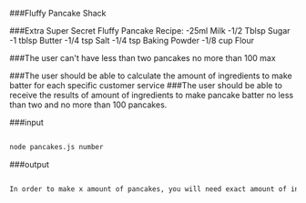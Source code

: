 ###Fluffy Pancake Shack

###Extra Super Secret Fluffy Pancake Recipe:
    -25ml Milk
    -1/2 Tblsp Sugar
    -1 tblsp Butter
    -1/4 tsp Salt
    -1/4 tsp Baking Powder
    -1/8 cup Flour

###The user can't have less than two pancakes no more than 100 max

###The user should be able to calculate the amount of ingredients to make batter for each specific customer service
###The user should be able to receive the results of amount of ingredients to make pancake batter no less than two and no more than 100 pancakes.


###input

~~~bash

node pancakes.js number


~~~


###output

~~~bash

In order to make x amount of pancakes, you will need exact amount of ingredients

~~~

